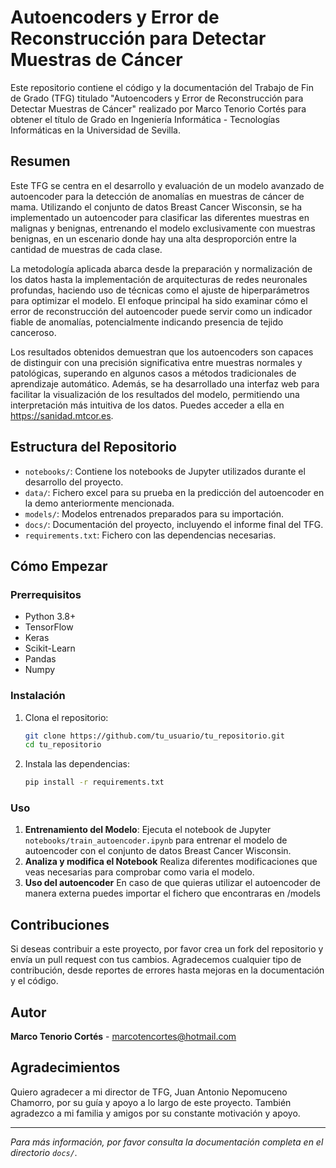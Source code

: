 # Autoencoders y Error de Reconstrucción para Detectar Muestras de Cáncer

Este repositorio contiene el código y la documentación del Trabajo de Fin de Grado (TFG) titulado "Autoencoders y Error de Reconstrucción para Detectar Muestras de Cáncer" realizado por Marco Tenorio Cortés para obtener el título de Grado en Ingeniería Informática - Tecnologías Informáticas en la Universidad de Sevilla.

## Resumen

Este TFG se centra en el desarrollo y evaluación de un modelo avanzado de autoencoder para la detección de anomalías en muestras de cáncer de mama. Utilizando el conjunto de datos Breast Cancer Wisconsin, se ha implementado un autoencoder para clasificar las diferentes muestras en malignas y benignas, entrenando el modelo exclusivamente con muestras benignas, en un escenario donde hay una alta desproporción entre la cantidad de muestras de cada clase.

La metodología aplicada abarca desde la preparación y normalización de los datos hasta la implementación de arquitecturas de redes neuronales profundas, haciendo uso de técnicas como el ajuste de hiperparámetros para optimizar el modelo. El enfoque principal ha sido examinar cómo el error de reconstrucción del autoencoder puede servir como un indicador fiable de anomalías, potencialmente indicando presencia de tejido canceroso.

Los resultados obtenidos demuestran que los autoencoders son capaces de distinguir con una precisión significativa entre muestras normales y patológicas, superando en algunos casos a métodos tradicionales de aprendizaje automático. Además, se ha desarrollado una interfaz web para facilitar la visualización de los resultados del modelo, permitiendo una interpretación más intuitiva de los datos. Puedes acceder a ella en https://sanidad.mtcor.es.

## Estructura del Repositorio

- `notebooks/`: Contiene los notebooks de Jupyter utilizados durante el desarrollo del proyecto.
- `data/`: Fichero excel para su prueba en la predicción del autoencoder en la demo anteriormente mencionada.
- `models/`: Modelos entrenados preparados para su importación.
- `docs/`: Documentación del proyecto, incluyendo el informe final del TFG.
- `requirements.txt`: Fichero con las dependencias necesarias.

## Cómo Empezar

### Prerrequisitos

- Python 3.8+
- TensorFlow
- Keras
- Scikit-Learn
- Pandas
- Numpy

### Instalación

1. Clona el repositorio:
    ```bash
    git clone https://github.com/tu_usuario/tu_repositorio.git
    cd tu_repositorio
    ```

2. Instala las dependencias:
    ```bash
    pip install -r requirements.txt
    ```

### Uso

1. **Entrenamiento del Modelo**:
    Ejecuta el notebook de Jupyter `notebooks/train_autoencoder.ipynb` para entrenar el modelo de autoencoder con el conjunto de datos Breast Cancer Wisconsin.
2. **Analiza y modifica el Notebook**
   Realiza diferentes modificaciones que veas necesarias para comprobar como varia el modelo.
3. **Uso del autoencoder**
   En caso de que quieras utilizar el autoencoder de manera externa puedes importar el fichero que encontraras en /models

## Contribuciones

Si deseas contribuir a este proyecto, por favor crea un fork del repositorio y envía un pull request con tus cambios. Agradecemos cualquier tipo de contribución, desde reportes de errores hasta mejoras en la documentación y el código.

## Autor

**Marco Tenorio Cortés** - [marcotencortes@hotmail.com](mailto:marcotencortes@hotmail.com)

## Agradecimientos

Quiero agradecer a mi director de TFG, Juan Antonio Nepomuceno Chamorro, por su guía y apoyo a lo largo de este proyecto. También agradezco a mi familia y amigos por su constante motivación y apoyo.

---

*Para más información, por favor consulta la documentación completa en el directorio `docs/`.*
